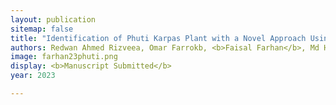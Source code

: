 ```yaml
---
layout: publication
sitemap: false
title: "Identification of Phuti Karpas Plant with a Novel Approach Using Convolution Neural Network "
authors: Redwan Ahmed Rizveea, Omar Farrokb, <b>Faisal Farhan</b>, Md Hafanul Islama, Md Khalid Hasana, Tanjila Jannat Tomaa, Abidur Rahmanb, Md Sawkat Alia
image: farhan23phuti.png
display: <b>Manuscript Submitted</b>
year: 2023

---
```


